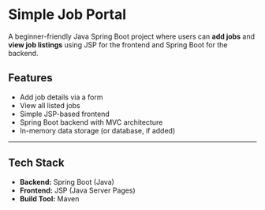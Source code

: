 # Simple Job Portal

A beginner-friendly Java Spring Boot project where users can **add jobs** and **view job listings** using JSP for the frontend and Spring Boot for the backend.

## Features

- Add job details via a form
- View all listed jobs
- Simple JSP-based frontend
- Spring Boot backend with MVC architecture
- In-memory data storage (or database, if added)

---

## Tech Stack

- **Backend:** Spring Boot (Java)
- **Frontend:** JSP (Java Server Pages)
- **Build Tool:** Maven

